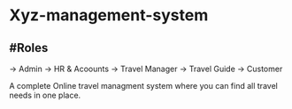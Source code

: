 # Xyz-management-system

#Roles
--------
-> Admin
-> HR & Acoounts
-> Travel Manager
-> Travel Guide
-> Customer

A complete Online travel managment system where you can find all travel needs in one place. 
